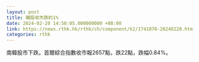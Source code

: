 ```yaml
---
layout: post
title: 韓股收市跌約1%
date: 2024-02-20 14:50:05.000000000 +08:00
link: https://news.rthk.hk/rthk/ch/component/k2/1741070-20240220.htm
categories: rthk
---
```


南韓股市下跌。首爾綜合指數收市報2657點，跌22點，跌幅0.84%。

